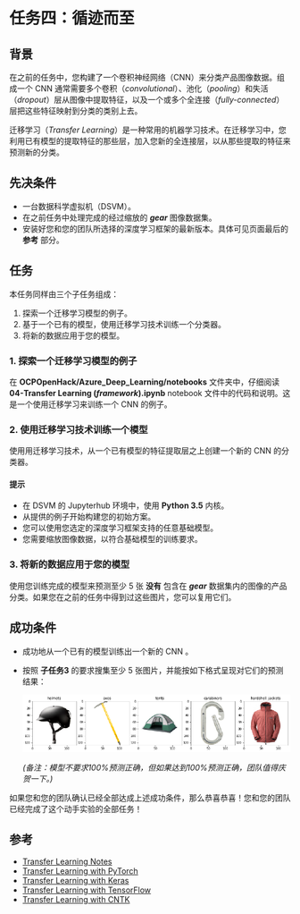 # 任务四：循迹而至

## 背景

在之前的任务中，您构建了一个卷积神经网络（CNN）来分类产品图像数据。组成一个 CNN 通常需要多个卷积（*convolutional*）、池化（*pooling*）和失活（*dropout*）层从图像中提取特征，以及一个或多个全连接（*fully-connected*）层把这些特征映射到分类的类别上去。

迁移学习（*Transfer Learning*）是一种常用的机器学习技术。在迁移学习中，您利用已有模型的提取特征的那些层，加入您新的全连接层，以从那些提取的特征来预测新的分类。

## 先决条件

* 一台数据科学虚拟机（DSVM）。
* 在之前任务中处理完成的经过缩放的  ***gear*** 图像数据集。
* 安装好您和您的团队所选择的深度学习框架的最新版本。具体可见页面最后的 **参考** 部分。

## 任务

本任务同样由三个子任务组成：

1. 探索一个迁移学习模型的例子。
2. 基于一个已有的模型，使用迁移学习技术训练一个分类器。
3. 将新的数据应用于您的模型。

### 1. 探索一个迁移学习模型的例子

在 **OCPOpenHack/Azure_Deep_Learning/notebooks** 文件夹中，仔细阅读 **04-Transfer Learning (*framework*).ipynb** notebook 文件中的代码和说明。这是一个使用迁移学习来训练一个 CNN 的例子。

### 2. 使用迁移学习技术训练一个模型

使用用迁移学习技术，从一个已有模型的特征提取层之上创建一个新的 CNN 的分类器。

#### 提示

* 在 DSVM 的 Jupyterhub 环境中，使用 **Python 3.5** 内核。
* 从提供的例子开始构建您的初始方案。
* 您可以使用您选定的深度学习框架支持的任意基础模型。
* 您需要缩放图像数据，以符合基础模型的训练要求。

### 3. 将新的数据应用于您的模型

使用您训练完成的模型来预测至少 5 张 **没有** 包含在 ***gear*** 数据集内的图像的产品分类。如果您在之前的任务中得到过这些图片，您可以复用它们。

## 成功条件

* 成功地从一个已有的模型训练出一个新的 CNN 。
* 按照 **子任务3** 的要求搜集至少 5 张图片，并能按如下格式呈现对它们的预测结果：

  ![Gear predictions](images/predicted_images.png)

  *(备注：模型不要求100%预测正确，但如果达到100%预测正确，团队值得庆贺一下。)*

如果您和您的团队确认已经全部达成上述成功条件，那么恭喜恭喜！您和您的团队已经完成了这个动手实验的全部任务！

## 参考

* <a href="http://cs231n.github.io/transfer-learning/" target="_blank">Transfer Learning Notes</a>
* <a href="https://pytorch.org/tutorials/beginner/transfer_learning_tutorial.html" target="_blank">Transfer Learning with PyTorch</a>
* <a href="https://blog.keras.io/building-powerful-image-classification-models-using-very-little-data.html" target="_blank">Transfer Learning with Keras</a>
* <a href="https://www.tensorflow.org/hub/tutorials/image_retraining" target="_blank">Transfer Learning with TensorFlow</a>
* <a href="https://cntk.ai/pythondocs/CNTK_301_Image_Recognition_with_Deep_Transfer_Learning.html" target="_blank">Transfer Learning with CNTK</a>

